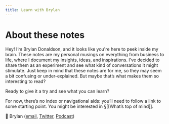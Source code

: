 ```yaml
---
title: Learn with Brylan
---
```


# About these notes
Hey! I’m Brylan Donaldson, and it looks like you're here to peek inside my brain. These notes are my personal musings on everything from business to life, where I document my insights, ideas, and inspirations. I’ve decided to share them as an experiment and see what kind of conversations it might stimulate. Just keep in mind that these notes are for me, so they may seem a bit confusing or under-explained. But maybe that’s what makes them so interesting to read? 

Ready to give it a try and see what you can learn?

For now, there’s no index or navigational aids: you’ll need to follow a link to some starting point. You might be interested in §[[What’s top of mind]].

👋 Brylan ([email](mailto:brylan@cowrkwithme.com), [Twitter](https://twitter.com/0xHimzel), [Podcast](https://open.spotify.com/show/1ZgWdURhqi0S2q2SExfqbW?si=a1f23e04c34c4dc5))
